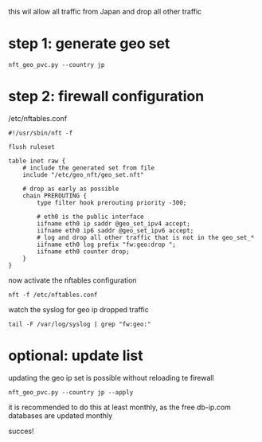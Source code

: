 this wil allow all traffic from Japan and drop all other traffic

# step 1: generate geo set

    nft_geo_pvc.py --country jp

# step 2: firewall configuration

/etc/nftables.conf

    #!/usr/sbin/nft -f

    flush ruleset

    table inet raw {
        # include the generated set from file
        include "/etc/geo_nft/geo_set.nft"

        # drop as early as possible
        chain PREROUTING {
            type filter hook prerouting priority -300;

            # eth0 is the public interface
            iifname eth0 ip saddr @geo_set_ipv4 accept;
            iifname eth0 ip6 saddr @geo_set_ipv6 accept;
            # log and drop all other traffic that is not in the geo_set_*
            iifname eth0 log prefix "fw:geo:drop ";
            iifname eth0 counter drop;
        }
    }


now activate the nftables configuration

    nft -f /etc/nftables.conf

watch the syslog for geo ip dropped traffic

    tail -F /var/log/syslog | grep "fw:geo:"

# optional: update list
updating the geo ip set is possible without reloading te firewall

    nft_geo_pvc.py --country jp --apply

it is recommended to do this at least monthly, as the free db-ip.com databases are updated monthly 

succes!
